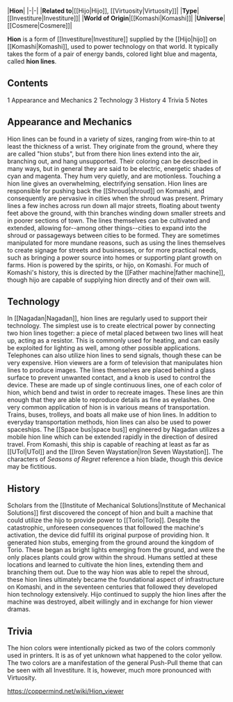 |**Hion**|
|-|-|
|**Related to**|[[Hijo\|Hijo]], [[Virtuosity\|Virtuosity]]|
|**Type**|[[Investiture\|Investiture]]|
|**World of Origin**|[[Komashi\|Komashi]]|
|**Universe**|[[Cosmere\|Cosmere]]|

**Hion** is a form of [[Investiture\|Investiture]] supplied by the [[Hijo\|hijo]] on [[Komashi\|Komashi]], used to power technology on that world. It typically takes the form of a pair of energy bands, colored light blue and magenta, called **hion lines**.

## Contents

1 Appearance and Mechanics
2 Technology
3 History
4 Trivia
5 Notes


## Appearance and Mechanics
Hion lines can be found in a variety of sizes, ranging from wire-thin to at least the thickness of a wrist. They originate from the ground, where they are called "hion stubs", but from there hion lines extend into the air, branching out, and hang unsupported. Their coloring can be described in many ways, but in general they are said to be electric, energetic shades of cyan and magenta. They hum very quietly, and are motionless. Touching a hion line gives an overwhelming, electrifying sensation.
Hion lines are responsible for pushing back the [[Shroud\|shroud]] on Komashi, and consequently are pervasive in cities when the shroud was present. Primary lines a few inches across run down all major streets, floating about twenty feet above the ground, with thin branches winding down smaller streets and in poorer sections of town. The lines themselves can be cultivated and extended, allowing for--among other things--cities to expand into the shroud or passageways between cities to be formed. They are sometimes manipulated for more mundane reasons, such as using the lines themselves to create signage for streets and businesses, or for more practical needs, such as bringing a power source into homes or supporting plant growth on farms.
Hion is powered by the spirits, or hijo, on Komashi. For much of Komashi's history, this is directed by the [[Father machine\|father machine]], though hijo are capable of supplying hion directly and of their own will.

## Technology
In [[Nagadan\|Nagadan]], hion lines are regularly used to support their technology. The simplest use is to create electrical power by connecting two hion lines together: a piece of metal placed between two lines will heat up, acting as a resistor. This is commonly used for heating, and can easily be exploited for lighting as well, among other possible applications. Telephones can also utilize hion lines to send signals, though these can be very expensive.
Hion viewers are a form of television that manipulates hion lines to produce images. The lines themselves are placed behind a glass surface to prevent unwanted contact, and a knob is used to control the device. These are made up of single continuous lines, one of each color of hion, which bend and twist in order to recreate images. These lines are thin enough that they are able to reproduce details as fine as eyelashes.
One very common application of hion is in various means of transportation. Trains, buses, trolleys, and boats all make use of hion lines. In addition to everyday transportation methods, hion lines can also be used to power spaceships. The [[Space bus\|space bus]] engineered by Nagadan utilizes a mobile hion line which can be extended rapidly in the direction of desired travel. From Komashi, this ship is capable of reaching at least as far as [[UTol\|UTol]] and the [[Iron Seven Waystation\|Iron Seven Waystation]].
The characters of *Seasons of Regret* reference a hion blade, though this device may be fictitious.

## History
Scholars from the [[Institute of Mechanical Solutions\|Institute of Mechanical Solutions]] first discovered the concept of hion and built a machine that could utilize the hijo to provide power to [[Torio\|Torio]]. Despite the catastrophic, unforeseen consequences that followed the machine's activation, the device did fulfill its original purpose of providing hion. It generated hion stubs, emerging from the ground around the kingdom of Torio. These began as bright lights emerging from the ground, and were the only places plants could grow within the shroud. Humans settled at these locations and learned to cultivate the hion lines, extending them and branching them out. Due to the way hion was able to repel the shroud, these hion lines ultimately became the foundational aspect of infrastructure on Komashi, and in the seventeen centuries that followed they developed hion technology extensively.
Hijo continued to supply the hion lines after the machine was destroyed, albeit willingly and in exchange for hion viewer dramas.

## Trivia
The hion colors were intentionally picked as two of the colors commonly used in printers. It is as of yet unknown what happened to the color yellow.
The two colors are a manifestation of the general Push-Pull theme that can be seen with all Investiture. It is, however, much more pronounced with Virtuosity.


https://coppermind.net/wiki/Hion_viewer